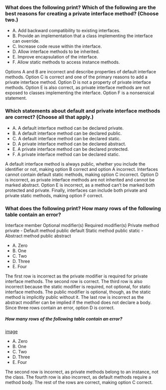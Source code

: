 ### What does the following print? Which of the following are the best reasons for creating a private interface method? (Choose two.)

*  A. Add backward compatibility to existing interfaces.
*  B. Provide an implementation that a class implementing the interface can override.
*  C. Increase code reuse within the interface.
*  D. Allow interface methods to be inherited.
*  E. Improve encapsulation of the interface.
*  F. Allow static methods to access instance methods.

Options A and B are incorrect and describe properties of default interface methods.
Option C is correct and one of the primary reasons to add a private interface method.
Option D is not a property of private interface methods.
Option E is also correct, as private interface methods are not exposed to classes implementing the interface.
Option F is a nonsensical statement.

### Which statements about default and private interface methods are correct? (Choose all that apply.)
* A. A default interface method can be declared private.
* B. A default interface method can be declared public.
* C. A default interface method can be declared static.
* D. A private interface method can be declared abstract.
* E. A private interface method can be declared protected.
* F. A private interface method can be declared static.

A default interface method is always public, whether you include the identifier or not, making option B correct and option A incorrect.
Interfaces cannot contain default static methods, making option C incorrect.
Option D is incorrect, as private interface methods are not inherited and cannot be marked abstract.
Option E is incorrect, as a method can’t be marked both protected and private.
Finally, interfaces can include both private and private static methods, making option F correct.

### What does the following print? How many rows of the following table contain an error?

Interface member	Optional modifier(s)	   Required modifier(s)
Private method	     private	              -
Default method	     public	                 default
Static method	     public static	          -
Abstract method	      public	               abstract

* A. Zero
* B. One
* C. Two
* D. Three
* E. Four

The first row is incorrect as the private modifier is required for private interface methods.
The second row is correct.
The third row is also incorrect because the static modifier is required,
not optional, for static interface methods.
The public modifier is optional, though, as the static method is implicitly public without it.
The last row is incorrect as the abstract modifier can be implied if the method does not declare a body.
Since three rows contain an error, option D is correct.

##### How many rows of the following table contain an error?
[image](./images/interfaces-modifiers.png)
*  A. Zero
*  B. One
*  C. Two
*  D. Three
*  E. Four

The second row is incorrect, as private methods belong to an instance, not the class.
The fourth row is also incorrect, as default methods require a method body.
The rest of the rows are correct, making option C correct.